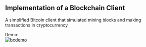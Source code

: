 Implementation of a Blockchain Client
-------------------------------------
A simplified Bitcoin client that simulated mining blocks and making transactions in cryptocurrency

Demo:<br/>
[![bcdemo](https://user-images.githubusercontent.com/70928881/152908589-ed9a6910-d9a8-4c86-9232-fe55498b2a79.png)](https://youtu.be/zYTh0yzDPn0)
